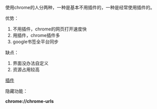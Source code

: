 使用chrome的人分两种，一种是基本不用插件的，一种是经常使用插件的。

优势：

1. 不用插件，chrome的网页打开速度快
2. 用插件，chrome插件多
3. google书签全平台同步

缺点：

1. 界面没办法自定义
2. 资源占用较高

[插件](https://chrome.google.com/webstore/category/extensions)

隐藏功能：

**chrome://chrome-urls**

